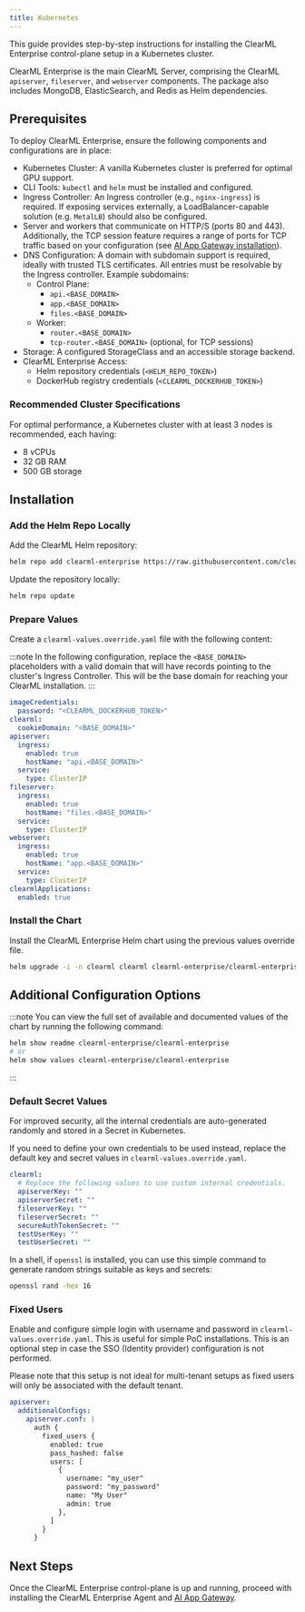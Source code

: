 ```yaml
---
title: Kubernetes
---
```


This guide provides step-by-step instructions for installing the ClearML Enterprise control-plane setup in a Kubernetes cluster.

ClearML Enterprise is the main ClearML Server, comprising the ClearML `apiserver`, `fileserver`, and `webserver` components. 
The package also includes MongoDB, ElasticSearch, and Redis as Helm dependencies.


## Prerequisites

To deploy ClearML Enterprise, ensure the following components and configurations are in place:

- Kubernetes Cluster: A vanilla Kubernetes cluster is preferred for optimal GPU support.
- CLI Tools: `kubectl` and `helm` must be installed and configured.
- Ingress Controller: An Ingress controller (e.g., `nginx-ingress`) is required. If exposing services externally, a 
  LoadBalancer-capable solution (e.g. `MetalLB`) should also be configured.
- Server and workers that communicate on HTTP/S (ports 80 and 443). Additionally, the TCP session feature requires a 
  range of ports for TCP traffic based on your configuration (see [AI App Gateway installation](appgw_install_k8s.md)).
- DNS Configuration: A domain with subdomain support is required, ideally with trusted TLS certificates. All entries must 
  be resolvable by the Ingress controller. Example subdomains:
  - Control Plane:
    - `api.<BASE_DOMAIN>`
    - `app.<BASE_DOMAIN>`
    - `files.<BASE_DOMAIN>`
  - Worker:
    - `router.<BASE_DOMAIN>`
    - `tcp-router.<BASE_DOMAIN>` (optional, for TCP sessions)
- Storage: A configured StorageClass and an accessible storage backend.
- ClearML Enterprise Access:
  - Helm repository credentials (`<HELM_REPO_TOKEN>`)
  - DockerHub registry credentials (`<CLEARML_DOCKERHUB_TOKEN>`)

### Recommended Cluster Specifications

For optimal performance, a Kubernetes cluster with at least 3 nodes is recommended, each having:

- 8 vCPUs
- 32 GB RAM
- 500 GB storage

## Installation

### Add the Helm Repo Locally

Add the ClearML Helm repository:

``` bash
helm repo add clearml-enterprise https://raw.githubusercontent.com/clearml/clearml-enterprise-helm-charts/gh-pages --username <HELM_REPO_TOKEN> --password <HELM_REPO_TOKEN>
```

Update the repository locally:
``` bash
helm repo update
```

### Prepare Values

Create a `clearml-values.override.yaml` file with the following content:

:::note
In the following configuration, replace the `<BASE_DOMAIN>` placeholders with a valid domain that will have records 
pointing to the cluster's Ingress Controller. This will be the base domain for reaching your ClearML installation.
:::

``` yaml
imageCredentials:
  password: "<CLEARML_DOCKERHUB_TOKEN>"
clearml:
  cookieDomain: "<BASE_DOMAIN>"
apiserver:
  ingress:
    enabled: true
    hostName: "api.<BASE_DOMAIN>"
  service:
    type: ClusterIP
fileserver:
  ingress:
    enabled: true
    hostName: "files.<BASE_DOMAIN>"
  service:
    type: ClusterIP
webserver:
  ingress:
    enabled: true
    hostName: "app.<BASE_DOMAIN>"
  service:
    type: ClusterIP
clearmlApplications:
  enabled: true
```

### Install the Chart

Install the ClearML Enterprise Helm chart using the previous values override file.

``` bash
helm upgrade -i -n clearml clearml clearml-enterprise/clearml-enterprise --create-namespace -f clearml-values.override.yaml 
```

## Additional Configuration Options

:::note
You can view the full set of available and documented values of the chart by running the following command:

```bash
helm show readme clearml-enterprise/clearml-enterprise
# or
helm show values clearml-enterprise/clearml-enterprise
```
:::

### Default Secret Values

For improved security, all the internal credentials are auto-generated randomly and stored in a Secret in 
Kubernetes.

If you need to define your own credentials to be used instead, replace the default key and secret values in `clearml-values.override.yaml`.

``` yaml
clearml:
  # Replace the following values to use custom internal credentials.
  apiserverKey: ""
  apiserverSecret: ""
  fileserverKey: ""
  fileserverSecret: ""
  secureAuthTokenSecret: ""
  testUserKey: ""
  testUserSecret: ""
```

In a shell, if `openssl` is installed, you can use this simple command to generate random strings suitable as keys and secrets:

``` bash
openssl rand -hex 16
```

### Fixed Users

Enable and configure simple login with username and password in `clearml-values.override.yaml`. This is useful for simple PoC 
installations. This is an optional step in case the SSO (Identity provider) configuration is not performed.

Please note that this setup is not ideal for multi-tenant setups as fixed users will only be associated with the default tenant.

``` yaml
apiserver:
  additionalConfigs:
    apiserver.conf: |
      auth {
        fixed_users {
          enabled: true
          pass_hashed: false
          users: [
            {
              username: "my_user"
              password: "my_password"
              name: "My User"
              admin: true
            },
          ]
        }
      }
```

## Next Steps

Once the ClearML Enterprise control-plane is up and running, proceed with installing the ClearML Enterprise Agent and 
[AI App Gateway](appgw_install_k8s.md).
